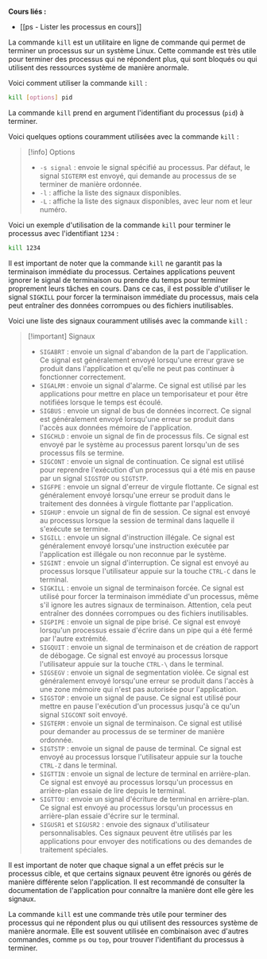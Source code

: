**Cours liés :**
- [[ps - Lister les processus en cours]]

La commande `kill` est un utilitaire en ligne de commande qui permet de terminer un processus sur un système Linux. Cette commande est très utile pour terminer des processus qui ne répondent plus, qui sont bloqués ou qui utilisent des ressources système de manière anormale.

Voici comment utiliser la commande `kill` :

```bash
kill [options] pid
```

La commande `kill` prend en argument l'identifiant du processus (`pid`) à terminer.

Voici quelques options couramment utilisées avec la commande `kill` :

> [!info] Options
> -   `-s signal` : envoie le signal spécifié au processus. Par défaut, le signal `SIGTERM` est envoyé, qui demande au processus de se terminer de manière ordonnée.
> -   `-l` : affiche la liste des signaux disponibles.
> -   `-L` : affiche la liste des signaux disponibles, avec leur nom et leur numéro.

Voici un exemple d'utilisation de la commande `kill` pour terminer le processus avec l'identifiant `1234` :

```bash
kill 1234
```

Il est important de noter que la commande `kill` ne garantit pas la terminaison immédiate du processus. Certaines applications peuvent ignorer le signal de terminaison ou prendre du temps pour terminer proprement leurs tâches en cours. Dans ce cas, il est possible d'utiliser le signal `SIGKILL` pour forcer la terminaison immédiate du processus, mais cela peut entraîner des données corrompues ou des fichiers inutilisables.

Voici une liste des signaux couramment utilisés avec la commande `kill` :

> [!important] Signaux
> -   `SIGABRT` : envoie un signal d'abandon de la part de l'application. Ce signal est généralement envoyé lorsqu'une erreur grave se produit dans l'application et qu'elle ne peut pas continuer à fonctionner correctement.
> -   `SIGALRM` : envoie un signal d'alarme. Ce signal est utilisé par les applications pour mettre en place un temporisateur et pour être notifiées lorsque le temps est écoulé.
> -   `SIGBUS` : envoie un signal de bus de données incorrect. Ce signal est généralement envoyé lorsqu'une erreur se produit dans l'accès aux données mémoire de l'application.
> -   `SIGCHLD` : envoie un signal de fin de processus fils. Ce signal est envoyé par le système au processus parent lorsqu'un de ses processus fils se termine.
> -   `SIGCONT` : envoie un signal de continuation. Ce signal est utilisé pour reprendre l'exécution d'un processus qui a été mis en pause par un signal `SIGSTOP` ou `SIGTSTP`.
> -   `SIGFPE` : envoie un signal d'erreur de virgule flottante. Ce signal est généralement envoyé lorsqu'une erreur se produit dans le traitement des données à virgule flottante par l'application.
> -   `SIGHUP` : envoie un signal de fin de session. Ce signal est envoyé au processus lorsque la session de terminal dans laquelle il s'exécute se termine.
> -   `SIGILL` : envoie un signal d'instruction illégale. Ce signal est généralement envoyé lorsqu'une instruction exécutée par l'application est illégale ou non reconnue par le système.
> -   `SIGINT` : envoie un signal d'interruption. Ce signal est envoyé au processus lorsque l'utilisateur appuie sur la touche `CTRL-C` dans le terminal.
> -   `SIGKILL` : envoie un signal de terminaison forcée. Ce signal est utilisé pour forcer la terminaison immédiate d'un processus, même s'il ignore les autres signaux de terminaison. Attention, cela peut entraîner des données corrompues ou des fichiers inutilisables.
> -   `SIGPIPE` : envoie un signal de pipe brisé. Ce signal est envoyé lorsqu'un processus essaie d'écrire dans un pipe qui a été fermé par l'autre extrémité.
> -   `SIGQUIT` : envoie un signal de terminaison et de création de rapport de débogage. Ce signal est envoyé au processus lorsque l'utilisateur appuie sur la touche `CTRL-\` dans le terminal.
> -   `SIGSEGV` : envoie un signal de segmentation violée. Ce signal est généralement envoyé lorsqu'une erreur se produit dans l'accès à une zone mémoire qui n'est pas autorisée pour l'application.
> -   `SIGSTOP` : envoie un signal de pause. Ce signal est utilisé pour mettre en pause l'exécution d'un processus jusqu'à ce qu'un signal `SIGCONT` soit envoyé.
> -   `SIGTERM` : envoie un signal de terminaison. Ce signal est utilisé pour demander au processus de se terminer de manière ordonnée.
> -   `SIGTSTP` : envoie un signal de pause de terminal. Ce signal est envoyé au processus lorsque l'utilisateur appuie sur la touche `CTRL-Z` dans le terminal.
> -   `SIGTTIN` : envoie un signal de lecture de terminal en arrière-plan. Ce signal est envoyé au processus lorsqu'un processus en arrière-plan essaie de lire depuis le terminal.
> -   `SIGTTOU` : envoie un signal d'écriture de terminal en arrière-plan. Ce signal est envoyé au processus lorsqu'un processus en arrière-plan essaie d'écrire sur le terminal.
> -   `SIGUSR1` et `SIGUSR2` : envoie des signaux d'utilisateur personnalisables. Ces signaux peuvent être utilisés par les applications pour envoyer des notifications ou des demandes de traitement spéciales.

Il est important de noter que chaque signal a un effet précis sur le processus cible, et que certains signaux peuvent être ignorés ou gérés de manière différente selon l'application. Il est recommandé de consulter la documentation de l'application pour connaître la manière dont elle gère les signaux.

La commande `kill` est une commande très utile pour terminer des processus qui ne répondent plus ou qui utilisent des ressources système de manière anormale. Elle est souvent utilisée en combinaison avec d'autres commandes, comme `ps` ou `top`, pour trouver l'identifiant du processus à terminer.


